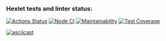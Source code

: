 ### Hexlet tests and linter status:
[![Actions Status](https://github.com/Fedinyak/frontend-project-lvl2/workflows/hexlet-check/badge.svg)](https://github.com/Fedinyak/frontend-project-lvl2/actions)
[![Node CI](https://github.com/Fedinyak/frontend-project-lvl2/workflows/Node%20CI/badge.svg)](https://github.com/Fedinyak/frontend-project-lvl2/actions)
[![Maintainability](https://api.codeclimate.com/v1/badges/475cb9b9a453ad1f9f08/maintainability)](https://codeclimate.com/github/Fedinyak/frontend-project-lvl2/maintainability)
[![Test Coverage](https://api.codeclimate.com/v1/badges/475cb9b9a453ad1f9f08/test_coverage)](https://codeclimate.com/github/Fedinyak/frontend-project-lvl2/test_coverage)

[![asciicast](https://asciinema.org/a/3jGxabW6IZTtHIQGpWkE6IeBs.svg)](https://asciinema.org/a/3jGxabW6IZTtHIQGpWkE6IeBs)
